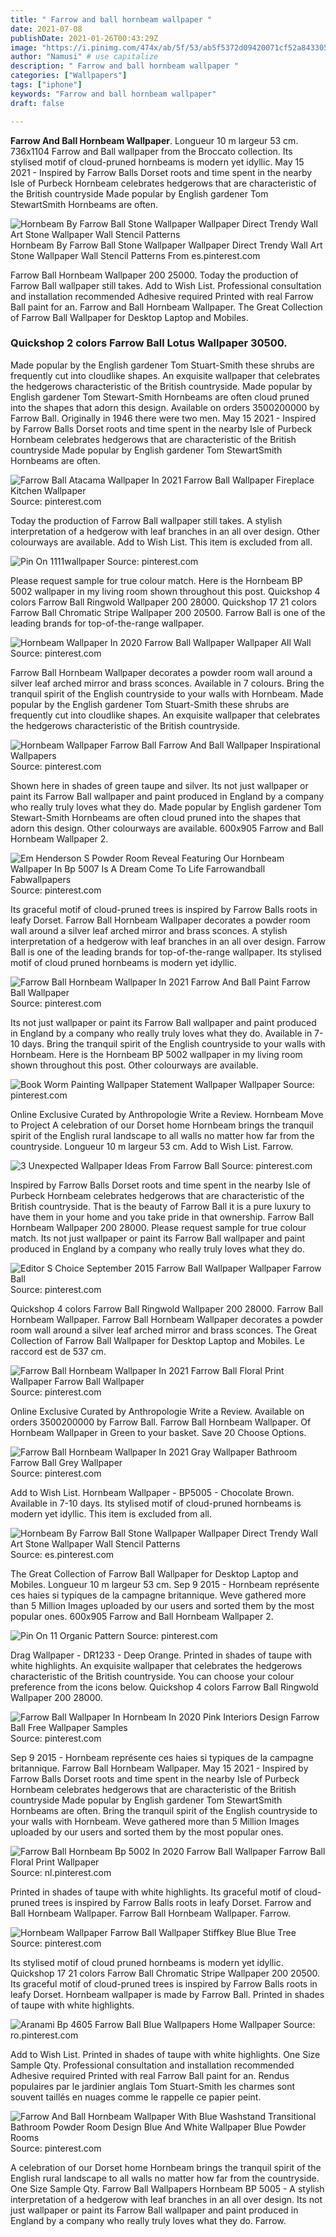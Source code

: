 ```yaml
---
title: " Farrow and ball hornbeam wallpaper "
date: 2021-07-08
publishDate: 2021-01-26T00:43:29Z
image: "https://i.pinimg.com/474x/ab/5f/53/ab5f5372d09420071cf52a843305a631.jpg"
author: "Namusi" # use capitalize
description: " Farrow and ball hornbeam wallpaper "
categories: ["Wallpapers"]
tags: ["iphone"]
keywords: "Farrow and ball hornbeam wallpaper"
draft: false

---
```



**Farrow And Ball Hornbeam Wallpaper**. Longueur 10 m largeur 53 cm. 736x1104 Farrow and Ball wallpaper from the Broccato collection. Its stylised motif of cloud-pruned hornbeams is modern yet idyllic. May 15 2021 - Inspired by Farrow Balls Dorset roots and time spent in the nearby Isle of Purbeck Hornbeam celebrates hedgerows that are characteristic of the British countryside Made popular by English gardener Tom StewartSmith Hornbeams are often.

![Hornbeam By Farrow Ball Stone Wallpaper Wallpaper Direct Trendy Wall Art Stone Wallpaper Wall Stencil Patterns](https://i.pinimg.com/originals/8d/88/1f/8d881f0b6296d1f106d614d7fb00d850.jpg "Hornbeam By Farrow Ball Stone Wallpaper Wallpaper Direct Trendy Wall Art Stone Wallpaper Wall Stencil Patterns")
Hornbeam By Farrow Ball Stone Wallpaper Wallpaper Direct Trendy Wall Art Stone Wallpaper Wall Stencil Patterns From es.pinterest.com


Farrow Ball Hornbeam Wallpaper 200 25000. Today the production of Farrow Ball wallpaper still takes. Add to Wish List. Professional consultation and installation recommended Adhesive required Printed with real Farrow Ball paint for an. Farrow and Ball Hornbeam Wallpaper. The Great Collection of Farrow Ball Wallpaper for Desktop Laptop and Mobiles.

### Quickshop 2 colors Farrow Ball Lotus Wallpaper 30500.

Made popular by the English gardener Tom Stuart-Smith these shrubs are frequently cut into cloudlike shapes. An exquisite wallpaper that celebrates the hedgerows characteristic of the British countryside. Made popular by English gardener Tom Stewart-Smith Hornbeams are often cloud pruned into the shapes that adorn this design. Available on orders 3500200000 by Farrow Ball. Originally in 1946 there were two men. May 15 2021 - Inspired by Farrow Balls Dorset roots and time spent in the nearby Isle of Purbeck Hornbeam celebrates hedgerows that are characteristic of the British countryside Made popular by English gardener Tom StewartSmith Hornbeams are often.


![Farrow Ball Atacama Wallpaper In 2021 Farrow Ball Wallpaper Fireplace Kitchen Wallpaper](https://i.pinimg.com/564x/21/0c/b7/210cb72658e1725d8f35024755e84b61.jpg "Farrow Ball Atacama Wallpaper In 2021 Farrow Ball Wallpaper Fireplace Kitchen Wallpaper")
Source: pinterest.com

Today the production of Farrow Ball wallpaper still takes. A stylish interpretation of a hedgerow with leaf branches in an all over design. Other colourways are available. Add to Wish List. This item is excluded from all.

![Pin On 1111wallpaper](https://i.pinimg.com/originals/24/ae/64/24ae64b8720405b21d6f3b42b5ad4dc6.png "Pin On 1111wallpaper")
Source: pinterest.com

Please request sample for true colour match. Here is the Hornbeam BP 5002 wallpaper in my living room shown throughout this post. Quickshop 4 colors Farrow Ball Ringwold Wallpaper 200 28000. Quickshop 17 21 colors Farrow Ball Chromatic Stripe Wallpaper 200 20500. Farrow Ball is one of the leading brands for top-of-the-range wallpaper.

![Hornbeam Wallpaper In 2020 Farrow Ball Wallpaper Wallpaper All Wall](https://i.pinimg.com/originals/16/d7/ce/16d7ce69c0d4d702a49d0977c82d5531.jpg "Hornbeam Wallpaper In 2020 Farrow Ball Wallpaper Wallpaper All Wall")
Source: pinterest.com

Farrow Ball Hornbeam Wallpaper decorates a powder room wall around a silver leaf arched mirror and brass sconces. Available in 7 colours. Bring the tranquil spirit of the English countryside to your walls with Hornbeam. Made popular by the English gardener Tom Stuart-Smith these shrubs are frequently cut into cloudlike shapes. An exquisite wallpaper that celebrates the hedgerows characteristic of the British countryside.

![Hornbeam Wallpaper Farrow Ball Farrow And Ball Wallpaper Inspirational Wallpapers](https://i.pinimg.com/736x/58/6e/9d/586e9d4798a451e4474c2b537c471c58.jpg "Hornbeam Wallpaper Farrow Ball Farrow And Ball Wallpaper Inspirational Wallpapers")
Source: pinterest.com

Shown here in shades of green taupe and silver. Its not just wallpaper or paint its Farrow Ball wallpaper and paint produced in England by a company who really truly loves what they do. Made popular by English gardener Tom Stewart-Smith Hornbeams are often cloud pruned into the shapes that adorn this design. Other colourways are available. 600x905 Farrow and Ball Hornbeam Wallpaper 2.

![Em Henderson S Powder Room Reveal Featuring Our Hornbeam Wallpaper In Bp 5007 Is A Dream Come To Life Farrowandball Fabwallpapers](https://i.pinimg.com/originals/92/20/99/922099fe2a31d55c17dee3a58730e96d.jpg "Em Henderson S Powder Room Reveal Featuring Our Hornbeam Wallpaper In Bp 5007 Is A Dream Come To Life Farrowandball Fabwallpapers")
Source: pinterest.com

Its graceful motif of cloud-pruned trees is inspired by Farrow Balls roots in leafy Dorset. Farrow Ball Hornbeam Wallpaper decorates a powder room wall around a silver leaf arched mirror and brass sconces. A stylish interpretation of a hedgerow with leaf branches in an all over design. Farrow Ball is one of the leading brands for top-of-the-range wallpaper. Its stylised motif of cloud pruned hornbeams is modern yet idyllic.

![Farrow Ball Hornbeam Wallpaper In 2021 Farrow And Ball Paint Farrow Ball Wallpaper](https://i.pinimg.com/originals/9a/80/2e/9a802ed5a6469b01e736a86f631537f6.webp "Farrow Ball Hornbeam Wallpaper In 2021 Farrow And Ball Paint Farrow Ball Wallpaper")
Source: pinterest.com

Its not just wallpaper or paint its Farrow Ball wallpaper and paint produced in England by a company who really truly loves what they do. Available in 7-10 days. Bring the tranquil spirit of the English countryside to your walls with Hornbeam. Here is the Hornbeam BP 5002 wallpaper in my living room shown throughout this post. Other colourways are available.

![Book Worm Painting Wallpaper Statement Wallpaper Wallpaper](https://i.pinimg.com/originals/eb/b5/6d/ebb56de5b4849915f172389b5051de22.jpg "Book Worm Painting Wallpaper Statement Wallpaper Wallpaper")
Source: pinterest.com

Online Exclusive Curated by Anthropologie Write a Review. Hornbeam Move to Project A celebration of our Dorset home Hornbeam brings the tranquil spirit of the English rural landscape to all walls no matter how far from the countryside. Longueur 10 m largeur 53 cm. Add to Wish List. Farrow.

![3 Unexpected Wallpaper Ideas From Farrow Ball](https://i.pinimg.com/474x/ac/60/35/ac60355d79119a96ade21bda6fcdd801--dining-room-decorating-room-decorating-ideas.jpg "3 Unexpected Wallpaper Ideas From Farrow Ball")
Source: pinterest.com

Inspired by Farrow Balls Dorset roots and time spent in the nearby Isle of Purbeck Hornbeam celebrates hedgerows that are characteristic of the British countryside. That is the beauty of Farrow Ball it is a pure luxury to have them in your home and you take pride in that ownership. Farrow Ball Hornbeam Wallpaper 200 28000. Please request sample for true colour match. Its not just wallpaper or paint its Farrow Ball wallpaper and paint produced in England by a company who really truly loves what they do.

![Editor S Choice September 2015 Farrow Ball Wallpaper Wallpaper Farrow Ball](https://i.pinimg.com/originals/53/39/95/5339956e68c0ba397591f3df6a47ee6e.jpg "Editor S Choice September 2015 Farrow Ball Wallpaper Wallpaper Farrow Ball")
Source: pinterest.com

Quickshop 4 colors Farrow Ball Ringwold Wallpaper 200 28000. Farrow Ball Hornbeam Wallpaper. Farrow Ball Hornbeam Wallpaper decorates a powder room wall around a silver leaf arched mirror and brass sconces. The Great Collection of Farrow Ball Wallpaper for Desktop Laptop and Mobiles. Le raccord est de 537 cm.

![Farrow Ball Hornbeam Wallpaper In 2021 Farrow Ball Floral Print Wallpaper Farrow Ball Wallpaper](https://i.pinimg.com/originals/f0/e0/63/f0e063e7f7b57d32f1d3a17a3a80ef70.jpg "Farrow Ball Hornbeam Wallpaper In 2021 Farrow Ball Floral Print Wallpaper Farrow Ball Wallpaper")
Source: pinterest.com

Online Exclusive Curated by Anthropologie Write a Review. Available on orders 3500200000 by Farrow Ball. Farrow Ball Hornbeam Wallpaper. Of Hornbeam Wallpaper in Green to your basket. Save 20 Choose Options.

![Farrow Ball Hornbeam Wallpaper In 2021 Gray Wallpaper Bathroom Farrow Ball Grey Wallpaper](https://i.pinimg.com/originals/ff/ea/66/ffea6601a19e1cbfd8ee273b330f1bbd.png "Farrow Ball Hornbeam Wallpaper In 2021 Gray Wallpaper Bathroom Farrow Ball Grey Wallpaper")
Source: pinterest.com

Add to Wish List. Hornbeam Wallpaper - BP5005 - Chocolate Brown. Available in 7-10 days. Its stylised motif of cloud-pruned hornbeams is modern yet idyllic. This item is excluded from all.

![Hornbeam By Farrow Ball Stone Wallpaper Wallpaper Direct Trendy Wall Art Stone Wallpaper Wall Stencil Patterns](https://i.pinimg.com/originals/8d/88/1f/8d881f0b6296d1f106d614d7fb00d850.jpg "Hornbeam By Farrow Ball Stone Wallpaper Wallpaper Direct Trendy Wall Art Stone Wallpaper Wall Stencil Patterns")
Source: es.pinterest.com

The Great Collection of Farrow Ball Wallpaper for Desktop Laptop and Mobiles. Longueur 10 m largeur 53 cm. Sep 9 2015 - Hornbeam représente ces haies si typiques de la campagne britannique. Weve gathered more than 5 Million Images uploaded by our users and sorted them by the most popular ones. 600x905 Farrow and Ball Hornbeam Wallpaper 2.

![Pin On 11 Organic Pattern](https://i.pinimg.com/originals/71/d6/e4/71d6e4edee8e7405e94ca08db9fed86c.jpg "Pin On 11 Organic Pattern")
Source: pinterest.com

Drag Wallpaper - DR1233 - Deep Orange. Printed in shades of taupe with white highlights. An exquisite wallpaper that celebrates the hedgerows characteristic of the British countryside. You can choose your colour preference from the icons below. Quickshop 4 colors Farrow Ball Ringwold Wallpaper 200 28000.

![Farrow Ball Wallpaper In Hornbeam In 2020 Pink Interiors Design Farrow Ball Free Wallpaper Samples](https://i.pinimg.com/736x/40/2d/9c/402d9c4bd15ffd1008ad87e8bb2fe992.jpg "Farrow Ball Wallpaper In Hornbeam In 2020 Pink Interiors Design Farrow Ball Free Wallpaper Samples")
Source: pinterest.com

Sep 9 2015 - Hornbeam représente ces haies si typiques de la campagne britannique. Farrow Ball Hornbeam Wallpaper. May 15 2021 - Inspired by Farrow Balls Dorset roots and time spent in the nearby Isle of Purbeck Hornbeam celebrates hedgerows that are characteristic of the British countryside Made popular by English gardener Tom StewartSmith Hornbeams are often. Bring the tranquil spirit of the English countryside to your walls with Hornbeam. Weve gathered more than 5 Million Images uploaded by our users and sorted them by the most popular ones.

![Farrow Ball Hornbeam Bp 5002 In 2020 Farrow Ball Wallpaper Farrow Ball Floral Print Wallpaper](https://i.pinimg.com/originals/18/71/27/1871270955b5a09b15ed0f1e79381c02.jpg "Farrow Ball Hornbeam Bp 5002 In 2020 Farrow Ball Wallpaper Farrow Ball Floral Print Wallpaper")
Source: nl.pinterest.com

Printed in shades of taupe with white highlights. Its graceful motif of cloud-pruned trees is inspired by Farrow Balls roots in leafy Dorset. Farrow and Ball Hornbeam Wallpaper. Farrow Ball Hornbeam Wallpaper. Farrow.

![Hornbeam Wallpaper Farrow Ball Wallpaper Stiffkey Blue Blue Tree](https://i.pinimg.com/originals/78/98/7e/78987e45184e42cb92f5885ba4eae4b1.jpg "Hornbeam Wallpaper Farrow Ball Wallpaper Stiffkey Blue Blue Tree")
Source: pinterest.com

Its stylised motif of cloud pruned hornbeams is modern yet idyllic. Quickshop 17 21 colors Farrow Ball Chromatic Stripe Wallpaper 200 20500. Its graceful motif of cloud-pruned trees is inspired by Farrow Balls roots in leafy Dorset. Hornbeam wallpaper is made by Farrow Ball. Printed in shades of taupe with white highlights.

![Aranami Bp 4605 Farrow Ball Blue Wallpapers Home Wallpaper](https://i.pinimg.com/originals/67/7e/d9/677ed944ab7be069b8d7509928f54bf7.jpg "Aranami Bp 4605 Farrow Ball Blue Wallpapers Home Wallpaper")
Source: ro.pinterest.com

Add to Wish List. Printed in shades of taupe with white highlights. One Size Sample Qty. Professional consultation and installation recommended Adhesive required Printed with real Farrow Ball paint for an. Rendus populaires par le jardinier anglais Tom Stuart-Smith les charmes sont souvent taillés en nuages comme le rappelle ce papier peint.

![Farrow And Ball Hornbeam Wallpaper With Blue Washstand Transitional Bathroom Powder Room Design Blue And White Wallpaper Blue Powder Rooms](https://i.pinimg.com/474x/ab/5f/53/ab5f5372d09420071cf52a843305a631.jpg "Farrow And Ball Hornbeam Wallpaper With Blue Washstand Transitional Bathroom Powder Room Design Blue And White Wallpaper Blue Powder Rooms")
Source: pinterest.com

A celebration of our Dorset home Hornbeam brings the tranquil spirit of the English rural landscape to all walls no matter how far from the countryside. One Size Sample Qty. Farrow Ball Wallpapers Hornbeam BP 5005 - A stylish interpretation of a hedgerow with leaf branches in an all over design. Its not just wallpaper or paint its Farrow Ball wallpaper and paint produced in England by a company who really truly loves what they do. Farrow.

